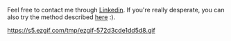 
Feel free to contact me through [Linkedin](https://www.linkedin.com/in/kristjan-kongas-8030b2254/). If you're really desperate, you can also try the method described [here](https://stackoverflow.com/a/44229207) :).

https://s5.ezgif.com/tmp/ezgif-572d3cde1dd5d8.gif
